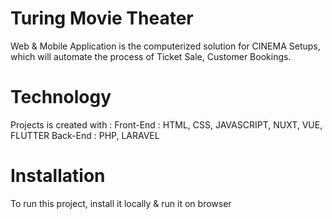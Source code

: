 # Turing Movie Theater 
Web & Mobile Application is the computerized solution for CINEMA Setups, which will automate the process of Ticket Sale, Customer Bookings.

# Technology 
Projects is created with : 
Front-End : HTML, CSS, JAVASCRIPT, NUXT, VUE, FLUTTER
Back-End : PHP, LARAVEL

# Installation  
To run this project, install it locally & run it on browser
